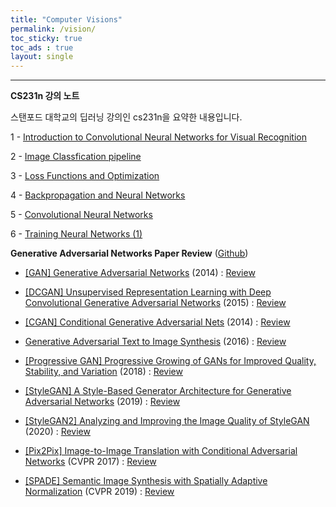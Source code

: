 ```yaml
---
title: "Computer Visions"
permalink: /vision/
toc_sticky: true
toc_ads : true
layout: single
---
```

  

---

**CS231n 강의 노트**

스탠포드 대학교의 딥러닝 강의인 cs231n을 요약한 내용입니다.

1 - [Introduction to Convolutional Neural Networks for Visual Recognition](https://happy-jihye.github.io/cs231n/cs231n-1/)

2 - [Image Classfication pipeline](https://happy-jihye.github.io/cs231n/cs231n-2/)

3 - [Loss Functions and Optimization](https://happy-jihye.github.io/cs231n/cs231n-3/)

4 - [Backpropagation and Neural Networks](https://happy-jihye.github.io/cs231n/cs231n-4/)
  
5 - [Convolutional Neural Networks](https://happy-jihye.github.io/cs231n/cs231n-5/)

6 - [Training Neural Networks (1)](https://happy-jihye.github.io/cs231n/cs231n-6/)


**Generative Adversarial Networks Paper Review** ([Github](https://github.com/happy-jihye/GAN-Papers))

- [[GAN] Generative Adversarial Networks](https://arxiv.org/abs/1406.2661) (2014) : [Review](https://happy-jihye.github.io/gan/gan-1/) 

- [[DCGAN] Unsupervised Representation Learning with Deep Convolutional Generative Adversarial Networks](https://arxiv.org/abs/1511.06434) (2015) : [Review](https://happy-jihye.github.io/gan/gan-2/)

- [[CGAN] Conditional Generative Adversarial Nets](https://arxiv.org/abs/1411.1784) (2014) : [Review](https://happy-jihye.github.io/gan/gan-3/)

- [Generative Adversarial Text to Image Synthesis](https://arxiv.org/abs/1605.05396) (2016) : [Review](https://happy-jihye.github.io/gan/gan-4/)

- [[Progressive GAN] Progressive Growing of GANs for Improved Quality, Stability, and Variation](https://arxiv.org/abs/1710.10196) (2018) : [Review](https://happy-jihye.github.io/gan/gan-5/)

- [[StyleGAN] A Style-Based Generator Architecture for Generative Adversarial Networks](https://arxiv.org/abs/1812.04948) (2019) : [Review](https://happy-jihye.github.io/gan/gan-6/)

- [[StyleGAN2] Analyzing and Improving the Image Quality of StyleGAN](https://arxiv.org/abs/1912.04958) (2020) : [Review](https://happy-jihye.github.io/gan/gan-7/)
  
- [[Pix2Pix] Image-to-Image Translation with Conditional Adversarial Networks](https://arxiv.org/abs/1611.07004) (CVPR 2017) : [Review](https://happy-jihye.github.io/gan/gan-8/)

- [[SPADE] Semantic Image Synthesis with Spatially Adaptive Normalization](https://arxiv.org/abs/1903.07291) (CVPR 2019) : [Review](https://happy-jihye.github.io/gan/gan-9/)

